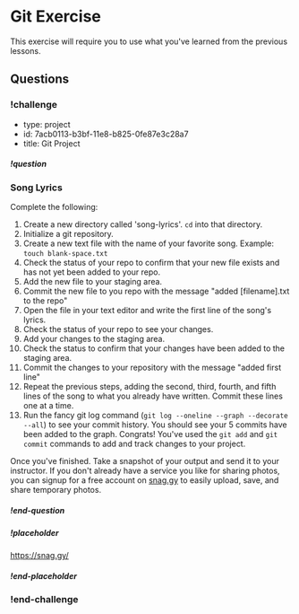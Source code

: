 # Git Exercise

This exercise will require you to use what you've learned from the previous lessons.

## Questions

<!-- Question -->

### !challenge

* type: project
* id: 7acb0113-b3bf-11e8-b825-0fe87e3c28a7
* title: Git Project

##### !question

### Song Lyrics

Complete the following:

1. Create a new directory called 'song-lyrics'. `cd` into that directory.  
1. Initialize a git repository.
1. Create a new text file with the name of your favorite song. Example: `touch blank-space.txt`
1. Check the status of your repo to confirm that your new file exists and has not yet been added to your repo.
1. Add the new file to your staging area.
1. Commit the new file to you repo with the message "added \[filename\].txt to the repo"
1. Open the file in your text editor and write the first line of the song's lyrics.
1. Check the status of your repo to see your changes.
1. Add your changes to the staging area.
1. Check the status to confirm that your changes have been added to the staging area.
1. Commit the changes to your repository with the message "added first line"
1. Repeat the previous steps, adding the second, third, fourth, and fifth lines of the
song to what you already have written. Commit these lines one at a time.
1. Run the fancy git log command (`git log --oneline --graph --decorate --all`)
to see your commit history. You should see your 5 commits have been added to the
graph. Congrats! You've used the `git add` and `git commit` commands to add
and track changes to your project.

Once you've finished. Take a snapshot of your output and send it to your instructor. If you don't already have a service you like for sharing photos, you can signup for a free account on [snag.gy](https://snag.gy/) to easily upload, save, and share temporary photos.

##### !end-question

##### !placeholder

https://snag.gy/<id>

##### !end-placeholder

### !end-challenge
